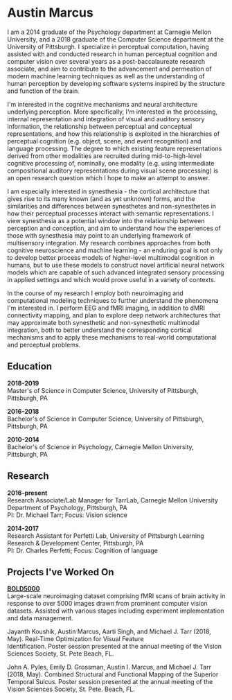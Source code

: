 # Austin Marcus

I am a 2014 graduate of the Psychology department at Carnegie Mellon University, and a 2018 graduate of the Computer Science department at the University of Pittsburgh. I specialize in perceptual computation, having assisted with and conducted research in human perceptual cognition and computer vision over several years as a post-baccalaureate research associate, and aim to contribute to the advancement and permeation of modern machine learning techniques as well as the understanding of human perception by developing software systems inspired by the structure and function of the brain.

I'm interested in the cognitive mechanisms and neural architecture underlying perception. More specifically, I'm interested in the processing, internal representation and integration of visual and auditory sensory information, the relationship between perceptual and conceptual representations, and how this relationship is exploited in the hierarchies of perceptual cognition (e.g. object, scene, and event recognition) and language processing. The degree to which existing feature representations derived from other modalities are recruited during mid-to-high-level cognitive processing of, nominally, one modality (e.g. using intermediate compositional auditory representations during visual scene processing) is an open research question which I hope to make an attempt to answer. 

I am especially interested in synesthesia - the cortical architecture that gives rise to its many known (and as yet unknown) forms, and the similarities and differences between synesthetes and non-synesthetes in how their perceptual processes interact with semantic representations. I view synesthesia as a potential window into the relationship between perception and conception, and aim to understand how the experiences of those with synesthesia may point to an underlying framework of multisensory integration. My research combines approaches from both cognitive neuroscience and machine learning - an enduring goal is not only to develop better process models of higher-level multimodal cognition in humans, but to use these models to construct novel artificial neural network models which are capable of such advanced integrated sensory processing in applied settings and which would prove useful in a variety of contexts.

In the course of my research I employ both neuroimaging and computational modeling techniques to further understand the phenomena I'm interested in. I perform EEG and fMRI imaging, in addition to dMRI connectivity mapping, and plan to explore deep network architectures that may approximate both synesthetic and non-synesthetic multimodal integration, both to better understand the corresponding cortical mechanisms and to apply these mechanisms to real-world computational and perceptual problems.

## Education

**2018-2019**  
Master's of Science in Computer Science, University of Pittsburgh, Pittsburgh, PA

**2016-2018**  
Bachelor's of Science in Computer Science, University of Pittsburgh, Pittsburgh, PA

**2010-2014**  
Bachelor's of Science in Psychology, Carnegie Mellon University, Pittsburgh, PA

## Research

**2016-present**  
Research Associate/Lab Manager for TarrLab, Carnegie Mellon University Department of Psychology, Pittsburgh, PA  
PI: Dr. Michael Tarr; Focus: Vision science

**2014-2017**  
Research Assistant for Perfetti Lab, University of Pittsburgh Learning Research & Development Center, Pittsburgh, PA   
PI: Dr. Charles Perfetti; Focus: Cognition of language

## Projects I've Worked On

**[BOLD5000](bold5000.github.io)**  
Large-scale neuroimaging dataset comprising fMRI scans of brain activity in response to over 5000 images drawn from prominent computer vision datasets. Assisted with various stages including experiment implementation and data management.

Jayanth Koushik, Austin Marcus, Aarti Singh, and Michael J. Tarr (2018, May). Real-Time Optimization for Visual Feature     
  Identification. Poster session presented at the annual 	meeting of the Vision Sciences Society, St. Pete Beach, FL.

John A. Pyles, Emily D. Grossman, Austin I.  Marcus, and Michael J. Tarr (2018, May). Combined Structural and Functional Mapping 
  of the Superior Temporal Sulcus. Poster 	session presented at the annual meeting of the Vision Sciences Society, St. Pete. 
  Beach, FL.

